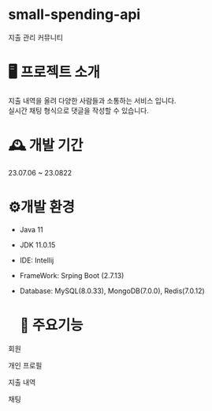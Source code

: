 # small-spending-api
지출 관리 커뮤니티

# 🖥️ 프로젝트 소개
지출 내역을 올려 다양한 사람들과 소통하는 서비스 입니다.
<br>
실시간 채팅 형식으로 댓글을 작성할 수 있습니다.

# 🕰️ 개발 기간
23.07.06 ~ 23.0822

# ⚙️개발 환경
- Java 11
- JDK 11.0.15
- IDE: Intellij
- FrameWork: Srping Boot (2.7.13)
- Database: MySQL(8.0.33), MongoDB(7.0.0), Redis(7.0.12)

  # 📌 주요기능
회원

개인 프로필

지출 내역

채팅
